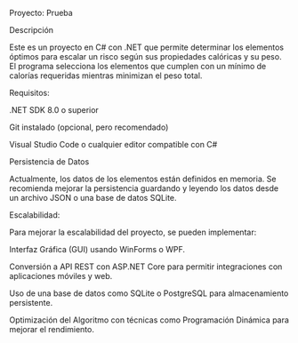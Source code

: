 Proyecto: Prueba

Descripción

Este es un proyecto en C# con .NET que permite determinar los elementos óptimos para escalar un risco según sus propiedades calóricas y su peso. El programa selecciona los elementos que cumplen con un mínimo de calorías requeridas mientras minimizan el peso total.

Requisitos:

.NET SDK 8.0 o superior

Git instalado (opcional, pero recomendado)

Visual Studio Code o cualquier editor compatible con C#

Persistencia de Datos

Actualmente, los datos de los elementos están definidos en memoria. Se recomienda mejorar la persistencia guardando y leyendo los datos desde un archivo JSON o una base de datos SQLite.

Escalabilidad:

Para mejorar la escalabilidad del proyecto, se pueden implementar:

Interfaz Gráfica (GUI) usando WinForms o WPF.

Conversión a API REST con ASP.NET Core para permitir integraciones con aplicaciones móviles y web.

Uso de una base de datos como SQLite o PostgreSQL para almacenamiento persistente.

Optimización del Algoritmo con técnicas como Programación Dinámica para mejorar el rendimiento.

